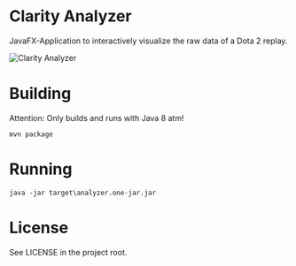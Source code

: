 # Clarity Analyzer

JavaFX-Application to interactively visualize the raw data of a Dota 2 replay.

![Clarity Analyzer](/screenshot.png?raw=true)

# Building

Attention: Only builds and runs with Java 8 atm!

`mvn package`

# Running

`java -jar target\analyzer.one-jar.jar`

# License

See LICENSE in the project root.
